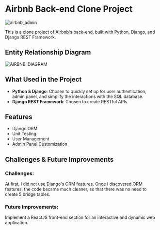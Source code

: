 # Airbnb Back-end Clone Project

![airbnb_admin](https://github.com/user-attachments/assets/59934262-3bd6-425e-b4d5-b3246308b271)

This is a clone project of Airbnb's back-end, built with Python, Django, and Django REST Framework.

## Entity Relationship Diagram

![AIRBNB_DIAGRAM](https://github.com/user-attachments/assets/42652fb2-3c76-4ef9-b40f-a5fa4b0de9c6)

## What Used in the Project

- **Python & Django**: Chosen to quickly set up for user authentication, admin panel, and simplify the interactions with the SQL database.
- **Django REST Framework**: Chosen to create RESTful APIs.

## Features

- Django ORM
- Unit Testing
- User Management
- Admin Panel Customization

## Challenges & Future Improvements

### Challenges:

At first, I did not use Django's ORM features. Once I discovered ORM features, the code became much cleaner, so that there was no need to create 5 bridge tables.

### Future Improvements:

Implement a ReactJS front-end section for an interactive and dynamic web application.

